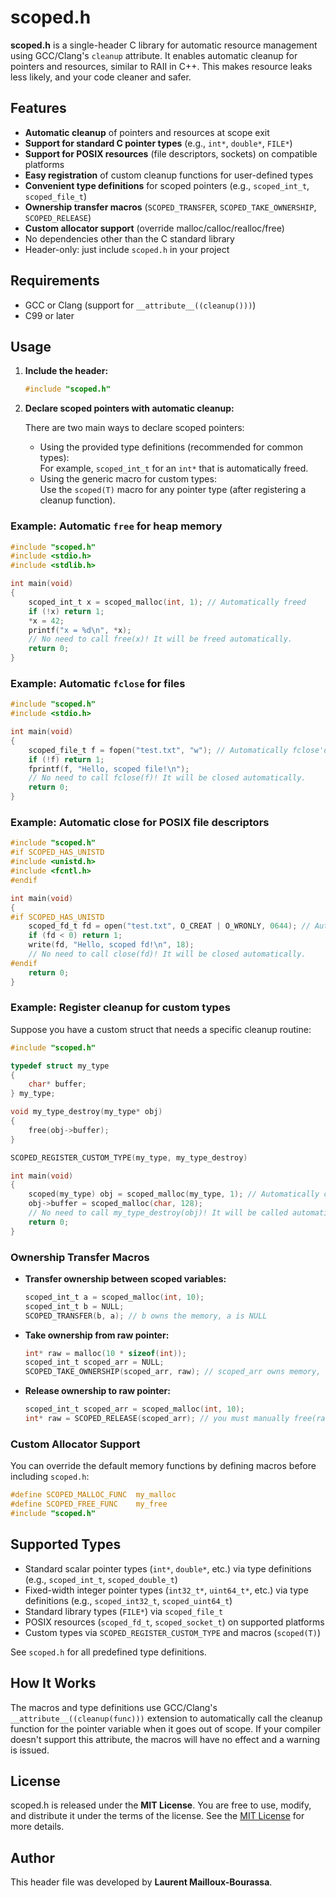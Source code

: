 # scoped.h

**scoped.h** is a single-header C library for automatic resource management using GCC/Clang's `cleanup` attribute. It enables automatic cleanup for pointers and resources, similar to RAII in C++. This makes resource leaks less likely, and your code cleaner and safer.

## Features

- **Automatic cleanup** of pointers and resources at scope exit
- **Support for standard C pointer types** (e.g., `int*`, `double*`, `FILE*`)
- **Support for POSIX resources** (file descriptors, sockets) on compatible platforms
- **Easy registration** of custom cleanup functions for user-defined types
- **Convenient type definitions** for scoped pointers (e.g., `scoped_int_t`, `scoped_file_t`)
- **Ownership transfer macros** (`SCOPED_TRANSFER`, `SCOPED_TAKE_OWNERSHIP`, `SCOPED_RELEASE`)
- **Custom allocator support** (override malloc/calloc/realloc/free)
- No dependencies other than the C standard library
- Header-only: just include `scoped.h` in your project

## Requirements

- GCC or Clang (support for `__attribute__((cleanup()))`)
- C99 or later

## Usage

1. **Include the header:**

    ```c
    #include "scoped.h"
    ```

2. **Declare scoped pointers with automatic cleanup:**

    There are two main ways to declare scoped pointers:

    - Using the provided type definitions (recommended for common types):  
      For example, `scoped_int_t` for an `int*` that is automatically freed.
    - Using the generic macro for custom types:  
      Use the `scoped(T)` macro for any pointer type (after registering a cleanup function).

### Example: Automatic `free` for heap memory

```c
#include "scoped.h"
#include <stdio.h>
#include <stdlib.h>

int main(void)
{
    scoped_int_t x = scoped_malloc(int, 1); // Automatically freed
    if (!x) return 1;
    *x = 42;
    printf("x = %d\n", *x);
    // No need to call free(x)! It will be freed automatically.
    return 0;
}
```

### Example: Automatic `fclose` for files

```c
#include "scoped.h"
#include <stdio.h>

int main(void)
{
    scoped_file_t f = fopen("test.txt", "w"); // Automatically fclose'd
    if (!f) return 1;
    fprintf(f, "Hello, scoped file!\n");
    // No need to call fclose(f)! It will be closed automatically.
    return 0;
}
```

### Example: Automatic close for POSIX file descriptors

```c
#include "scoped.h"
#if SCOPED_HAS_UNISTD
#include <unistd.h>
#include <fcntl.h>
#endif

int main(void)
{
#if SCOPED_HAS_UNISTD
    scoped_fd_t fd = open("test.txt", O_CREAT | O_WRONLY, 0644); // Automatically closed
    if (fd < 0) return 1;
    write(fd, "Hello, scoped fd!\n", 18);
    // No need to call close(fd)! It will be closed automatically.
#endif
    return 0;
}
```

### Example: Register cleanup for custom types

Suppose you have a custom struct that needs a specific cleanup routine:

```c
#include "scoped.h"

typedef struct my_type
{
    char* buffer;
} my_type;

void my_type_destroy(my_type* obj)
{
    free(obj->buffer);
}

SCOPED_REGISTER_CUSTOM_TYPE(my_type, my_type_destroy)

int main(void)
{
    scoped(my_type) obj = scoped_malloc(my_type, 1); // Automatically cleaned up
    obj->buffer = scoped_malloc(char, 128);
    // No need to call my_type_destroy(obj)! It will be called automatically.
    return 0;
}
```

### Ownership Transfer Macros

- **Transfer ownership between scoped variables:**

    ```c
    scoped_int_t a = scoped_malloc(int, 10);
    scoped_int_t b = NULL;
    SCOPED_TRANSFER(b, a); // b owns the memory, a is NULL
    ```

- **Take ownership from raw pointer:**

    ```c
    int* raw = malloc(10 * sizeof(int));
    scoped_int_t scoped_arr = NULL;
    SCOPED_TAKE_OWNERSHIP(scoped_arr, raw); // scoped_arr owns memory, raw is NULL
    ```

- **Release ownership to raw pointer:**

    ```c
    scoped_int_t scoped_arr = scoped_malloc(int, 10);
    int* raw = SCOPED_RELEASE(scoped_arr); // you must manually free(raw)
    ```

### Custom Allocator Support

You can override the default memory functions by defining macros before including `scoped.h`:

```c
#define SCOPED_MALLOC_FUNC  my_malloc
#define SCOPED_FREE_FUNC    my_free
#include "scoped.h"
```

## Supported Types

- Standard scalar pointer types (`int*`, `double*`, etc.) via type definitions (e.g., `scoped_int_t`, `scoped_double_t`)
- Fixed-width integer pointer types (`int32_t*`, `uint64_t*`, etc.) via type definitions (e.g., `scoped_int32_t`, `scoped_uint64_t`)
- Standard library types (`FILE*`) via `scoped_file_t`
- POSIX resources (`scoped_fd_t`, `scoped_socket_t`) on supported platforms
- Custom types via `SCOPED_REGISTER_CUSTOM_TYPE` and macros (`scoped(T)`)

See `scoped.h` for all predefined type definitions.

## How It Works

The macros and type definitions use GCC/Clang's `__attribute__((cleanup(func)))` extension to automatically call the cleanup function for the pointer variable when it goes out of scope. If your compiler doesn't support this attribute, the macros will have no effect and a warning is issued.

## License

scoped.h is released under the **MIT License**. You are free to use, modify, and distribute it under the terms of the license. See the [MIT License](https://opensource.org/licenses/MIT) for more details.

## Author

This header file was developed by **Laurent Mailloux-Bourassa**.
